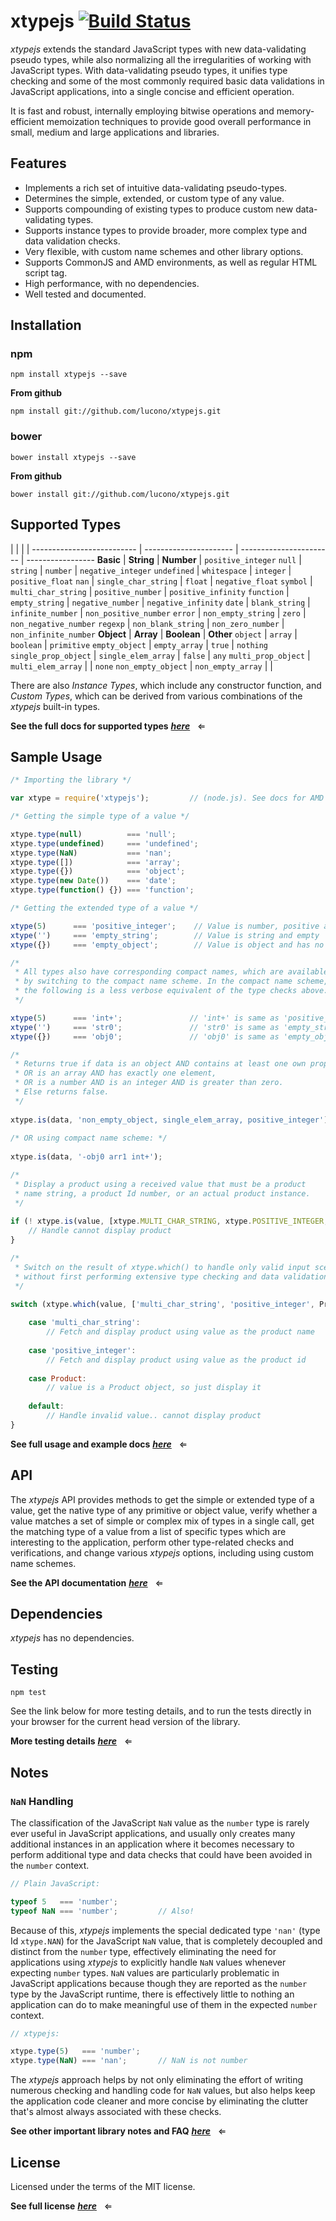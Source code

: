 # xtypejs [![Build Status](https://travis-ci.org/lucono/xtypejs.svg?branch=master)](https://travis-ci.org/lucono/xtypejs)

*xtypejs* extends the standard JavaScript types with new data-validating pseudo types, while also normalizing all the irregularities of working with JavaScript types. With data-validating pseudo types, it unifies type checking and some of the most commonly required basic data validations in JavaScript applications, into a single concise and efficient operation.

It is fast and robust, internally employing bitwise operations and memory-efficient memoization techniques to provide good overall performance in small, medium and large applications and libraries.

## Features

* Implements a rich set of intuitive data-validating pseudo-types.
* Determines the simple, extended, or custom type of any value.
* Supports compounding of existing types to produce custom new data-validating types.
* Supports instance types to provide broader, more complex type and data validation checks. 
* Very flexible, with custom name schemes and other library options.
* Supports CommonJS and AMD environments, as well as regular HTML script tag.
* High performance, with no dependencies.
* Well tested and documented.


## Installation

### npm

```
npm install xtypejs --save
```

**From github**

```
npm install git://github.com/lucono/xtypejs.git
```

### bower

```
bower install xtypejs --save
```
  
**From github**

```
bower install git://github.com/lucono/xtypejs.git
```


## Supported Types
  
 | | | |
-------------------------- | ---------------------- | ----------------------- | -----------------
**Basic**                  | **String**             | **Number**              | `positive_integer`
`null`                     | `string`               | `number`                | `negative_integer`
`undefined`                | `whitespace`           | `integer`               | `positive_float`
`nan`                      | `single_char_string`   | `float`                 | `negative_float`
`symbol`                   | `multi_char_string`    | `positive_number`       | `positive_infinity`
`function`                 | `empty_string`         | `negative_number`       | `negative_infinity`
`date`                     | `blank_string`         | `infinite_number`       | `non_positive_number`
`error`                    | `non_empty_string`     | `zero`                  | `non_negative_number`
`regexp`                   | `non_blank_string`     | `non_zero_number`       | `non_infinite_number`
**Object**                 | **Array**              | **Boolean**             | **Other**
`object`                   | `array`                | `boolean`               | `primitive`
`empty_object`             | `empty_array`          | `true`                  | `nothing`
`single_prop_object`       | `single_elem_array`    | `false`                 | `any`
`multi_prop_object`        | `multi_elem_array`     |                         | `none`
`non_empty_object`         | `non_empty_array`      |                         |   

There are also *Instance Types*, which include any constructor function, and *Custom Types*, which can be derived from various combinations of the *xtypejs* built-in types.

**See the full docs for supported types** ***[here](https://github.com/lucono/xtypejs/blob/master/docs/SupportedTypes.md)*** &nbsp; &lArr;


## Sample Usage

```js
/* Importing the library */

var xtype = require('xtypejs');         // (node.js). See docs for AMD and others.
```

```js
/* Getting the simple type of a value */

xtype.type(null)          === 'null';
xtype.type(undefined)     === 'undefined';
xtype.type(NaN)           === 'nan';
xtype.type([])            === 'array';
xtype.type({})            === 'object';
xtype.type(new Date())    === 'date';
xtype.type(function() {}) === 'function';
```

```js
/* Getting the extended type of a value */

xtype(5)      === 'positive_integer';    // Value is number, positive and integer
xtype('')     === 'empty_string';        // Value is string and empty
xtype({})     === 'empty_object';        // Value is object and has no properties

/*
 * All types also have corresponding compact names, which are available
 * by switching to the compact name scheme. In the compact name scheme,
 * the following is a less verbose equivalent of the type checks above:
 */

xtype(5)      === 'int+';               // 'int+' is same as 'positive_integer'
xtype('')     === 'str0';               // 'str0' is same as 'empty_string'
xtype({})     === 'obj0';               // 'obj0' is same as 'empty_object'
```

```js
/*
 * Returns true if data is an object AND contains at least one own property,
 * OR is an array AND has exactly one element, 
 * OR is a number AND is an integer AND is greater than zero.
 * Else returns false.
 */
    
xtype.is(data, 'non_empty_object, single_elem_array, positive_integer');
    
/* OR using compact name scheme: */
    
xtype.is(data, '-obj0 arr1 int+');

/*
 * Display a product using a received value that must be a product
 * name string, a product Id number, or an actual product instance.
 */
    
if (! xtype.is(value, [xtype.MULTI_CHAR_STRING, xtype.POSITIVE_INTEGER, Product])) {
    // Handle cannot display product
}
```

```js
/*
 * Switch on the result of xtype.which() to handle only valid input scenarios
 * without first performing extensive type checking and data validations.
 */
  
switch (xtype.which(value, ['multi_char_string', 'positive_integer', Product])) {

    case 'multi_char_string':
        // Fetch and display product using value as the product name
        
    case 'positive_integer':
        // Fetch and display product using value as the product id
        
    case Product:
        // value is a Product object, so just display it
        
    default:
        // Handle invalid value.. cannot display product
}
```
  
**See full usage and example docs** ***[here](https://github.com/lucono/xtypejs/blob/master/docs/Usage.md)*** &nbsp; &lArr;


## API

The *xtypejs* API provides methods to get the simple or extended type of a value, get the native type of any primitive or object value, verify whether a value matches a set of simple or complex mix of types in a single call, get the matching type of a value from a list of specific types which are interesting to the application, perform other type-related checks and verifications, and change various *xtypejs* options, including using custom name schemes.
  
**See the API documentation** ***[here](https://github.com/lucono/xtypejs/blob/master/docs/API.md)*** &nbsp; &lArr;


## Dependencies

*xtypejs* has no dependencies.


## Testing
  
```
npm test
```

See the link below for more testing details, and to run the tests directly in your browser for the current head version of the library.
  
**More testing details** ***[here](//github.com/lucono/xtypejs/tree/master/test)*** &nbsp; &lArr;


## Notes

### `NaN` Handling
  
The classification of the JavaScript `NaN` value as the `number` type is rarely ever useful in JavaScript applications, and usually only creates many additional instances in an application where it becomes necessary to perform additional type and data checks that could have been avoided in the `number` context.

```js
// Plain JavaScript:

typeof 5   === 'number';
typeof NaN === 'number';         // Also!
```

Because of this, *xtypejs* implements the special dedicated type `'nan'` (type Id `xtype.NAN`) for the JavaScript `NaN` value, that is completely decoupled and distinct from the `number` type, effectively eliminating the need for applications using *xtypejs* to explicitly handle `NaN` values whenever expecting `number` types. `NaN` values are particularly problematic in JavaScript applications because though they are reported as the `number` type by the JavaScript runtime, there is effectively little to nothing an application can do to make meaningful use of them in the expected `number` context.

```js
// xtypejs:

xtype.type(5)   === 'number';
xtype.type(NaN) === 'nan';       // NaN is not number
```

The *xtypejs* approach helps by not only eliminating the effort of writing numerous checking and handling code for `NaN` values, but also helps keep the application code cleaner and more concise by eliminating the clutter that's almost always associated with these checks.
  
**See other important library notes and FAQ** ***[here](https://github.com/lucono/xtypejs/blob/master/docs/NotesFaq.md)*** &nbsp; &lArr;


## License

Licensed under the terms of the MIT license.

**See full license** ***[here](https://github.com/lucono/xtypejs/blob/master/LICENSE)*** &nbsp; &lArr;
